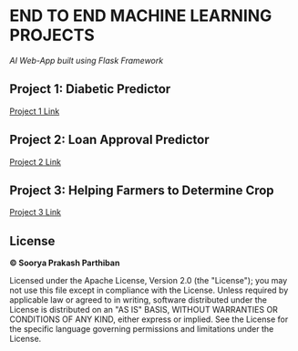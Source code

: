 # END TO END MACHINE LEARNING PROJECTS
*AI Web-App built using Flask Framework*

## Project 1: Diabetic Predictor
[Project 1 Link](https://github.com/drdataSpp/ML-App1-Diabetes-Predictor)

## Project 2: Loan Approval Predictor
[Project 2 Link](https://github.com/drdataSpp/ML-App2-Loan-Approval-Predictor)

## Project 3: Helping Farmers to Determine Crop
[Project 3 Link](https://github.com/drdataSpp/ML-App3-Crop-Determining-AI-App)

## License
**© Soorya Prakash Parthiban**

Licensed under the Apache License, Version 2.0 (the "License"); you may not use this file except in compliance with the License. Unless required by applicable law or agreed to in writing, software distributed under the License is distributed on an "AS IS" BASIS, WITHOUT WARRANTIES OR CONDITIONS OF ANY KIND, either express or implied. See the License for the specific language governing permissions and limitations under the License.

